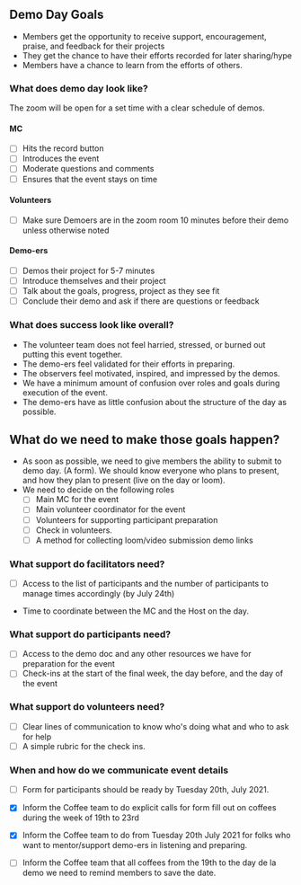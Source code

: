 ## Demo Day Goals
- Members get the opportunity to receive support, encouragement, praise, and feedback for their projects
- They get the chance to have their efforts recorded for later sharing/hype
- Members have a chance to learn from the efforts of others.

### What does demo day look like?
The zoom will be open for a set time with a clear schedule of demos. 
#### MC
- [ ] Hits the record button
- [ ] Introduces the event
- [ ] Moderate questions and comments
- [ ] Ensures that the event stays on time

#### Volunteers
- [ ] Make sure Demoers are in the zoom room 10 minutes before their demo unless otherwise noted

#### Demo-ers
- [ ] Demos their project for 5-7 minutes
- [ ] Introduce themselves and their project
- [ ] Talk about the goals, progress, project as they see fit
- [ ] Conclude their demo and ask if there are questions or feedback

### What does success look like overall?
- The volunteer team does not feel harried, stressed, or burned out putting this event together.
- The demo-ers feel validated for their efforts in preparing.
- The observers feel motivated, inspired, and impressed by the demos.
- We have a minimum amount of confusion over roles and goals during execution of the event.
- The demo-ers have as little confusion about the structure of the day as possible.

## What do we need to make those goals happen?
- As soon as possible, we need to give members the ability to submit to demo day. (A form). We should know everyone who plans to present, and how they plan to present (live on the day or loom).
- We need to decide on the following roles
  - [ ] Main MC for the event
  - [ ] Main volunteer coordinator for the event
  - [ ] Volunteers for supporting participant preparation
  - [ ] Check in volunteers.
  - [ ] A method for collecting loom/video submission demo links

### What support do facilitators need?
- [ ] Access to the list of participants and the number of participants to manage times accordingly (by July 24th)
- Time to coordinate between the MC and the Host on the day.

### What support do participants need?
- [ ] Access to the demo doc and any other resources we have for preparation for the event
- [ ] Check-ins at the start of the final week, the day before, and the day of the event

### What support do volunteers need?
- [ ] Clear lines of communication to know who's doing what and who to ask for help
- [ ] A simple rubric for the check ins.

### When and how do we communicate event details
- [ ] Form for participants should be ready by Tuesday 20th, July 2021.
- [x] Inform the Coffee team to do explicit calls for form fill out on coffees during the week of 19th to 23rd
- [x] Inform the Coffee team to do from Tuesday 20th July 2021 for folks who want to mentor/support demo-ers in listening and preparing.
- [ ] Inform the Coffee team that all coffees from the 19th to the day de la demo we need to remind members to save the date.


